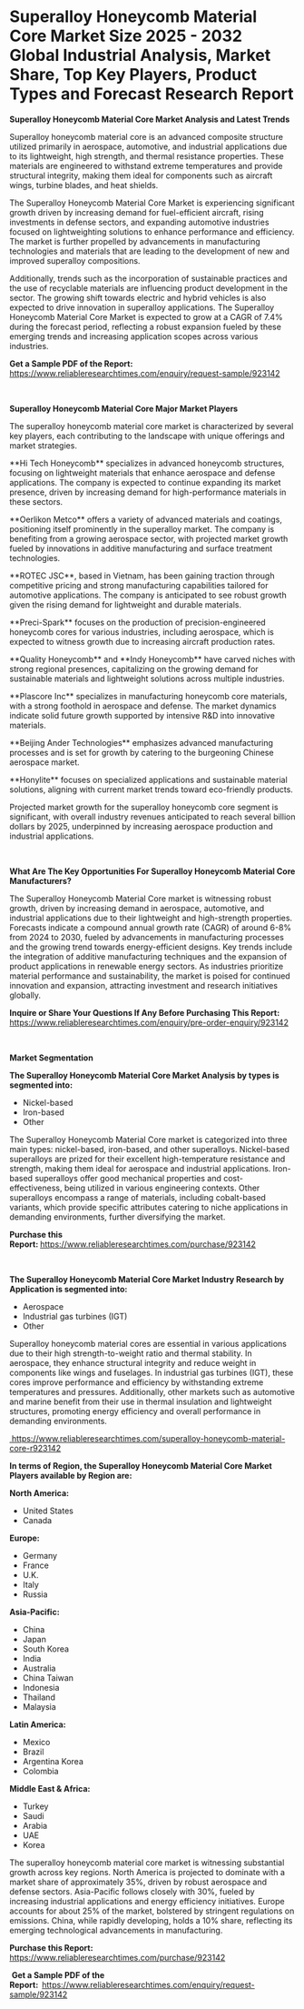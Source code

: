 <p><h1>Superalloy Honeycomb Material Core Market Size 2025 - 2032 Global Industrial Analysis, Market Share, Top Key Players, Product Types and Forecast Research Report</h1></p><p><strong>Superalloy Honeycomb Material Core Market Analysis and Latest Trends</strong></p>
<p><p>Superalloy honeycomb material core is an advanced composite structure utilized primarily in aerospace, automotive, and industrial applications due to its lightweight, high strength, and thermal resistance properties. These materials are engineered to withstand extreme temperatures and provide structural integrity, making them ideal for components such as aircraft wings, turbine blades, and heat shields.</p><p>The Superalloy Honeycomb Material Core Market is experiencing significant growth driven by increasing demand for fuel-efficient aircraft, rising investments in defense sectors, and expanding automotive industries focused on lightweighting solutions to enhance performance and efficiency. The market is further propelled by advancements in manufacturing technologies and materials that are leading to the development of new and improved superalloy compositions.</p><p>Additionally, trends such as the incorporation of sustainable practices and the use of recyclable materials are influencing product development in the sector. The growing shift towards electric and hybrid vehicles is also expected to drive innovation in superalloy applications. The Superalloy Honeycomb Material Core Market is expected to grow at a CAGR of 7.4% during the forecast period, reflecting a robust expansion fueled by these emerging trends and increasing application scopes across various industries.</p></p>
<p><strong>Get a Sample PDF of the Report:&nbsp;</strong> <a href="https://www.reliableresearchtimes.com/enquiry/request-sample/923142?utm_campaign=2641&utm_medium=2&utm_source=Github&utm_content=ia&utm_term=18042025&utm_id=superalloy-honeycomb-material-core">https://www.reliableresearchtimes.com/enquiry/request-sample/923142</a></p>
<p>&nbsp;</p>
<p><strong>Superalloy Honeycomb Material Core Major Market Players</strong></p>
<p><p>The superalloy honeycomb material core market is characterized by several key players, each contributing to the landscape with unique offerings and market strategies. </p><p>**Hi Tech Honeycomb** specializes in advanced honeycomb structures, focusing on lightweight materials that enhance aerospace and defense applications. The company is expected to continue expanding its market presence, driven by increasing demand for high-performance materials in these sectors.</p><p>**Oerlikon Metco** offers a variety of advanced materials and coatings, positioning itself prominently in the superalloy market. The company is benefiting from a growing aerospace sector, with projected market growth fueled by innovations in additive manufacturing and surface treatment technologies.</p><p>**ROTEC JSC**, based in Vietnam, has been gaining traction through competitive pricing and strong manufacturing capabilities tailored for automotive applications. The company is anticipated to see robust growth given the rising demand for lightweight and durable materials.</p><p>**Preci-Spark** focuses on the production of precision-engineered honeycomb cores for various industries, including aerospace, which is expected to witness growth due to increasing aircraft production rates.</p><p>**Quality Honeycomb** and **Indy Honeycomb** have carved niches with strong regional presences, capitalizing on the growing demand for sustainable materials and lightweight solutions across multiple industries.</p><p>**Plascore Inc** specializes in manufacturing honeycomb core materials, with a strong foothold in aerospace and defense. The market dynamics indicate solid future growth supported by intensive R&D into innovative materials.</p><p>**Beijing Ander Technologies** emphasizes advanced manufacturing processes and is set for growth by catering to the burgeoning Chinese aerospace market.</p><p>**Honylite** focuses on specialized applications and sustainable material solutions, aligning with current market trends toward eco-friendly products.</p><p>Projected market growth for the superalloy honeycomb core segment is significant, with overall industry revenues anticipated to reach several billion dollars by 2025, underpinned by increasing aerospace production and industrial applications.</p></p>
<p>&nbsp;</p>
<p><strong>What Are The Key Opportunities For Superalloy Honeycomb Material Core Manufacturers?</strong></p>
<p><p>The Superalloy Honeycomb Material Core market is witnessing robust growth, driven by increasing demand in aerospace, automotive, and industrial applications due to their lightweight and high-strength properties. Forecasts indicate a compound annual growth rate (CAGR) of around 6-8% from 2024 to 2030, fueled by advancements in manufacturing processes and the growing trend towards energy-efficient designs. Key trends include the integration of additive manufacturing techniques and the expansion of product applications in renewable energy sectors. As industries prioritize material performance and sustainability, the market is poised for continued innovation and expansion, attracting investment and research initiatives globally.</p></p>
<p><strong>Inquire or Share Your Questions If Any Before Purchasing This Report:</strong> <a href="https://www.reliableresearchtimes.com/enquiry/pre-order-enquiry/923142?utm_campaign=2641&utm_medium=2&utm_source=Github&utm_content=ia&utm_term=18042025&utm_id=superalloy-honeycomb-material-core">https://www.reliableresearchtimes.com/enquiry/pre-order-enquiry/923142</a></p>
<p>&nbsp;</p>
<p><strong>Market Segmentation</strong></p>
<p><strong>The Superalloy Honeycomb Material Core Market Analysis by types is segmented into:</strong></p>
<p><ul><li>Nickel-based</li><li>Iron-based</li><li>Other</li></ul></p>
<p><p>The Superalloy Honeycomb Material Core market is categorized into three main types: nickel-based, iron-based, and other superalloys. Nickel-based superalloys are prized for their excellent high-temperature resistance and strength, making them ideal for aerospace and industrial applications. Iron-based superalloys offer good mechanical properties and cost-effectiveness, being utilized in various engineering contexts. Other superalloys encompass a range of materials, including cobalt-based variants, which provide specific attributes catering to niche applications in demanding environments, further diversifying the market.</p></p>
<p><strong>Purchase this Report:&nbsp;</strong><a href="https://www.reliableresearchtimes.com/purchase/923142?utm_campaign=2641&utm_medium=2&utm_source=Github&utm_content=ia&utm_term=18042025&utm_id=superalloy-honeycomb-material-core">https://www.reliableresearchtimes.com/purchase/923142</a></p>
<p>&nbsp;</p>
<p><strong>The Superalloy Honeycomb Material Core Market Industry Research by Application is segmented into:</strong></p>
<p><ul><li>Aerospace</li><li>Industrial gas turbines (IGT)</li><li>Other</li></ul></p>
<p><p>Superalloy honeycomb material cores are essential in various applications due to their high strength-to-weight ratio and thermal stability. In aerospace, they enhance structural integrity and reduce weight in components like wings and fuselages. In industrial gas turbines (IGT), these cores improve performance and efficiency by withstanding extreme temperatures and pressures. Additionally, other markets such as automotive and marine benefit from their use in thermal insulation and lightweight structures, promoting energy efficiency and overall performance in demanding environments.</p></p>
<p><a href="https://www.reliableresearchtimes.com/superalloy-honeycomb-material-core-r923142?utm_campaign=2641&utm_medium=2&utm_source=Github&utm_content=ia&utm_term=18042025&utm_id=superalloy-honeycomb-material-core">&nbsp;https://www.reliableresearchtimes.com/superalloy-honeycomb-material-core-r923142</a></p>
<p><strong>In terms of Region, the Superalloy Honeycomb Material Core Market Players available by Region are:</strong></p>
<p>
    <p> <strong> North America: </strong>
        <ul>
            <li>United States</li>
            <li>Canada</li>
        </ul>
        </p> 
    <p> <strong> Europe: </strong>
        <ul>
            <li>Germany</li>
            <li>France</li>
            <li>U.K.</li>
            <li>Italy</li>
            <li>Russia</li>
        </ul>
        </p> 
    <p> <strong> Asia-Pacific: </strong>
        <ul>
            <li>China</li>
            <li>Japan</li>
            <li>South Korea</li>
            <li>India</li>
            <li>Australia</li>
            <li>China Taiwan</li>
            <li>Indonesia</li>
            <li>Thailand</li>
            <li>Malaysia</li>
        </ul>
        </p> 
    <p> <strong> Latin America: </strong>
        <ul>
            <li>Mexico</li>
            <li>Brazil</li>
            <li>Argentina Korea</li>
            <li>Colombia</li>
        </ul>
        </p> 
    <p> <strong> Middle East & Africa: </strong>
        <ul>
            <li>Turkey</li>
            <li>Saudi</li>
            <li>Arabia</li>
            <li>UAE</li>
            <li>Korea</li>
        </ul>
    </p>
    </p>
<p><p>The superalloy honeycomb material core market is witnessing substantial growth across key regions. North America is projected to dominate with a market share of approximately 35%, driven by robust aerospace and defense sectors. Asia-Pacific follows closely with 30%, fueled by increasing industrial applications and energy efficiency initiatives. Europe accounts for about 25% of the market, bolstered by stringent regulations on emissions. China, while rapidly developing, holds a 10% share, reflecting its emerging technological advancements in manufacturing.</p></p>
<p><strong>Purchase this Report: </strong><a href="https://www.reliableresearchtimes.com/purchase/923142?utm_campaign=2641&utm_medium=2&utm_source=Github&utm_content=ia&utm_term=18042025&utm_id=superalloy-honeycomb-material-core">https://www.reliableresearchtimes.com/purchase/923142</a></p>
<p>&nbsp;<strong>Get a Sample PDF of the Report:&nbsp;&nbsp;</strong><a href="https://www.reliableresearchtimes.com/enquiry/request-sample/923142?utm_campaign=2641&utm_medium=2&utm_source=Github&utm_content=ia&utm_term=18042025&utm_id=superalloy-honeycomb-material-core">https://www.reliableresearchtimes.com/enquiry/request-sample/923142</a></p>
<p><strong></strong></p>
<p><p></p><p></p><p></p></p>